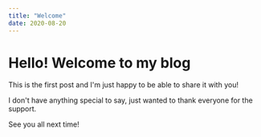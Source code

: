 ```yaml
---
title: "Welcome"
date: 2020-08-20
---
```


# Hello! Welcome to my blog

This is the first post and I'm just happy to be able to share it with you!

I don't have anything special to say, just wanted to thank everyone for the support.

See you all next time!
